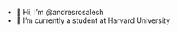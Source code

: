- 👋 Hi, I’m @andresrosalesh
- 🌱 I’m currently a student at Harvard University

<!---
andresrosalesh/andresrosalesh is a ✨ special ✨ repository because its `README.md` (this file) appears on your GitHub profile.
You can click the Preview link to take a look at your changes.
--->

